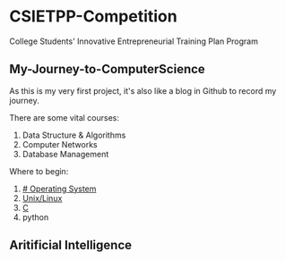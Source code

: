 #  CSIETPP-Competition
College Students' Innovative Entrepreneurial Training Plan Program

## My-Journey-to-ComputerScience
As this is my very first project, it's also like a blog in Github to record my journey.

There are some vital courses:
1. Data Structure & Algorithms
3. Computer Networks
4. Database Management

Where to begin:
1. [# Operating System](https://www.tutorialspoint.com/operating_system/index.htm)
2. [Unix/Linux](https://www.tutorialspoint.com/unix/index.htm)
3. [C](https://www.tutorialspoint.com/cprogramming/index.htm)
4. python

## Aritificial Intelligence
